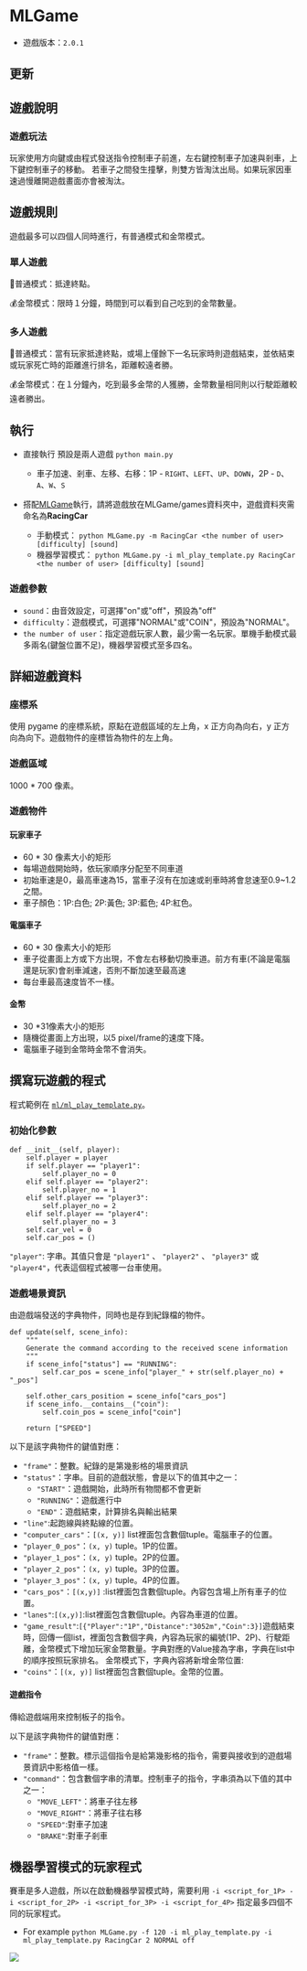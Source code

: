 # MLGame


* 遊戲版本：`2.0.1`

## 更新

## 遊戲說明




### 遊戲玩法

玩家使用方向鍵或由程式發送指令控制車子前進，左右鍵控制車子加速與剎車，上下鍵控制車子的移動。
若車子之間發生撞擊，則雙方皆淘汰出局。如果玩家因車速過慢離開遊戲畫面亦會被淘汰。

## 遊戲規則

遊戲最多可以四個人同時進行，有普通模式和金幣模式。

### 單人遊戲

🚗普通模式：抵達終點。

💰金幣模式：限時１分鐘，時間到可以看到自己吃到的金幣數量。

### 多人遊戲

🚗普通模式：當有玩家抵達終點，或場上僅餘下一名玩家時則遊戲結束，並依結束或玩家死亡時的距離進行排名，距離較遠者勝。

💰金幣模式：在１分鐘內，吃到最多金幣的人獲勝，金幣數量相同則以行駛距離較遠者勝出。


## 執行
* 直接執行 預設是兩人遊戲
`python main.py`
    * 車子加速、剎車、左移、右移：1P - `RIGHT`、`LEFT`、`UP`、`DOWN`，2P - `D`、`A`、`W`、`S`
    

* 搭配[MLGame](https://github.com/LanKuDot/MLGame)執行，請將遊戲放在MLGame/games資料夾中，遊戲資料夾需命名為**RacingCar**
    * 手動模式：
`python MLGame.py -m RacingCar <the number of user> [difficulty] [sound]`
    * 機器學習模式：
`python MLGame.py -i ml_play_template.py RacingCar <the number of user> [difficulty] [sound]`

### 遊戲參數

* `sound`：由音效設定，可選擇"on"或"off"，預設為"off"
* `difficulty`：遊戲模式，可選擇"NORMAL"或"COIN"，預設為"NORMAL"。
* `the number of user`：指定遊戲玩家人數，最少需一名玩家。單機手動模式最多兩名(鍵盤位置不足)，機器學習模式至多四名。

## 詳細遊戲資料

### 座標系

使用 pygame 的座標系統，原點在遊戲區域的左上角，x 正方向為向右，y 正方向為向下。遊戲物件的座標皆為物件的左上角。

### 遊戲區域

1000 \* 700 像素。

### 遊戲物件

#### 玩家車子

* 60 \* 30 像素大小的矩形
* 每場遊戲開始時，依玩家順序分配至不同車道
* 初始車速是0，最高車速為15，當車子沒有在加速或剎車時將會怠速至0.9~1.2之間。
* 車子顏色：1P:白色; 2P:黃色; 3P:藍色; 4P:紅色。

#### 電腦車子

* 60 \* 30 像素大小的矩形
* 車子從畫面上方或下方出現，不會左右移動切換車道。前方有車(不論是電腦還是玩家)會剎車減速，否則不斷加速至最高速
* 每台車最高速度皆不一樣。


#### 金幣
* 30 \*31像素大小的矩形
* 隨機從畫面上方出現，以5 pixel/frame的速度下降。
* 電腦車子碰到金幣時金幣不會消失。

## 撰寫玩遊戲的程式

程式範例在 [`ml/ml_play_template.py`](https://github.com/yen900611/RacingCar/blob/master/ml/ml_play_template.py)。


### 初始化參數
```python=2
def __init__(self, player):
    self.player = player
    if self.player == "player1":
        self.player_no = 0
    elif self.player == "player2":
        self.player_no = 1
    elif self.player == "player3":
        self.player_no = 2
    elif self.player == "player4":
        self.player_no = 3
    self.car_vel = 0
    self.car_pos = ()
```
`"player"`: 字串。其值只會是 `"player1"` 、 `"player2"` 、 `"player3"` 或 `"player4"`，代表這個程式被哪一台車使用。


### 遊戲場景資訊

由遊戲端發送的字典物件，同時也是存到紀錄檔的物件。
```python=17
def update(self, scene_info):
    """
    Generate the command according to the received scene information
    """
    if scene_info["status"] == "RUNNING":
        self.car_pos = scene_info["player_" + str(self.player_no) + "_pos"]

    self.other_cars_position = scene_info["cars_pos"]
    if scene_info.__contains__("coin"):
        self.coin_pos = scene_info["coin"]

    return ["SPEED"]

```
以下是該字典物件的鍵值對應：

* `"frame"`：整數。紀錄的是第幾影格的場景資訊
* `"status"`：字串。目前的遊戲狀態，會是以下的值其中之一：
    * `"START"`：遊戲開始，此時所有物間都不會更新
    * `"RUNNING"`：遊戲進行中
    * `"END"`：遊戲結束，計算排名與輸出結果
* `"line"`:起跑線與終點線的位置。
* `"computer_cars"`：`[(x, y)]` list裡面包含數個tuple。電腦車子的位置。
* `"player_0_pos"`：`(x, y)` tuple。1P的位置。
* `"player_1_pos"`：`(x, y)` tuple。2P的位置。
* `"player_2_pos"`：`(x, y)` tuple。3P的位置。
* `"player_3_pos"`：`(x, y)` tuple。4P的位置。
* `"cars_pos"`：`[(x,y)]` :list裡面包含數個tuple。內容包含場上所有車子的位置。
* `"lanes"`:`[(x,y)]`:list裡面包含數個tuple。內容為車道的位置。
* `"game_result"`:`[{"Player":"1P","Distance":"3052m","Coin":3}]`遊戲結束時，回傳一個list，裡面包含數個字典，內容為玩家的編號(1P、2P)、行駛距離，金幣模式下增加玩家金幣數量。字典對應的Value接為字串，字典在list中的順序按照玩家排名。
金幣模式下，字典內容將新增金幣位置:
* `"coins"`：`[(x, y)]` list裡面包含數個tuple。金幣的位置。

#### 遊戲指令

傳給遊戲端用來控制板子的指令。

以下是該字典物件的鍵值對應：

* `"frame"`：整數。標示這個指令是給第幾影格的指令，需要與接收到的遊戲場景資訊中影格值一樣。
* `"command"`：包含數個字串的清單。控制車子的指令，字串須為以下值的其中之一：
    * `"MOVE_LEFT"`：將車子往左移
    * `"MOVE_RIGHT"`：將車子往右移
    * `"SPEED"`:對車子加速
    * `"BRAKE"`:對車子剎車

## 機器學習模式的玩家程式

賽車是多人遊戲，所以在啟動機器學習模式時，需要利用 `-i <script_for_1P> -i <script_for_2P> -i <script_for_3P> -i <script_for_4P>` 指定最多四個不同的玩家程式。
* For example
`python MLGame.py -f 120 -i ml_play_template.py -i ml_play_template.py RacingCar 2 NORMAL off`

![](https://i.imgur.com/ubPC8Fp.jpg)
